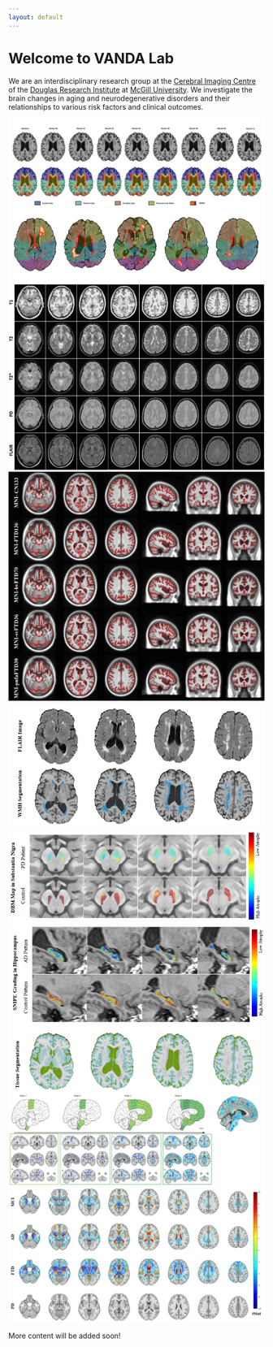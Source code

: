 ```yaml
---
layout: default
---
```


# Welcome to VANDA Lab

We are an interdisciplinary research group at the [Cerebral Imaging Centre](https://douglas.research.mcgill.ca/cerebral-imaging-centre/) of the [Douglas Research Institute](http://douglas.research.mcgill.ca) at [McGill University](https://www.mcgill.ca). We investigate the brain changes in aging and neurodegenerative disorders and their relationships to various risk factors and clinical outcomes. 

<div class="image-slider" id="image-slider">
    <img src="/assets/img1.png" alt="Image 1">
    <img src="/assets/img2.png" alt="Image 2">
    <img src="/assets/img3.png" alt="Image 3">
    <img src="/assets/img4.png" alt="Image 4">
    <img src="/assets/img5.png" alt="Image 5">
    <img src="/assets/img6.png" alt="Image 6">
    <img src="/assets/img7.png" alt="Image 7">
    <img src="/assets/img8.png" alt="Image 8">
    <img src="/assets/img9.png" alt="Image 9">
    <img src="/assets/img10.png" alt="Image 10">
</div>


More content will be added soon!
